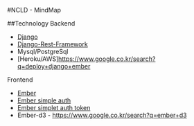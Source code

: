 #NCLD - MindMap

##Technology
Backend
- [Django](https://www.djangoproject.com/)
- [Django-Rest-Framework](http://www.django-rest-framework.org/)
- Mysql/PostgreSql 
- [Heroku/AWS]<https://www.google.co.kr/search?q=deploy+django+ember>

Frontend
- [Ember](http://emberjs.com/)
- [Ember simple auth](https://github.com/simplabs/ember-simple-auth)
- [Ember simplet auth token](https://github.com/jpadilla/ember-simple-auth-token)
- Ember-d3 - <https://www.google.co.kr/search?q=ember+d3>
